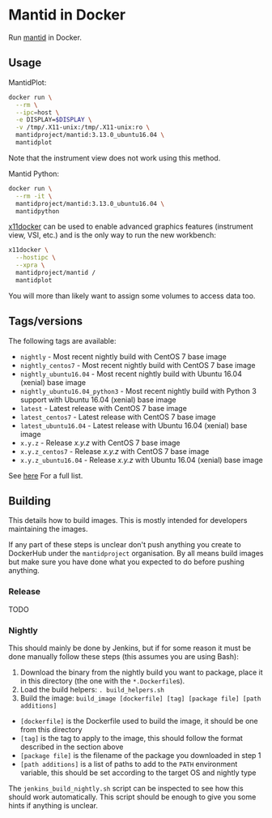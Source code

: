 # Mantid in Docker

Run [mantid](https://www.mantidproject.org) in Docker.

## Usage

MantidPlot:
```sh
docker run \
  --rm \
  --ipc=host \
  -e DISPLAY=$DISPLAY \
  -v /tmp/.X11-unix:/tmp/.X11-unix:ro \
  mantidproject/mantid:3.13.0_ubuntu16.04 \
  mantidplot
```

Note that the instrument view does not work using this method.

Mantid Python:
```sh
docker run \
  --rm -it \
  mantidproject/mantid:3.13.0_ubuntu16.04 \
  mantidpython
```

[x11docker](https://github.com/mviereck/x11docker) can be used to enable
advanced graphics features (instrument view, VSI, etc.) and is the only way to
run the new workbench:
```sh
x11docker \
  --hostipc \
  --xpra \
  mantidproject/mantid /
  mantidplot
```

You will more than likely want to assign some volumes to access data too.

## Tags/versions

The following tags are available:

- `nightly` - Most recent nightly build with CentOS 7 base image
- `nightly_centos7` - Most recent nightly build with CentOS 7 base image
- `nightly_ubuntu16.04` - Most recent nightly build with Ubuntu 16.04 (xenial) base image
- `nightly_ubuntu16.04_python3` - Most recent nightly build with Python 3 support with Ubuntu 16.04 (xenial) base image
- `latest` - Latest release with CentOS 7 base image
- `latest_centos7` - Latest release with CentOS 7 base image
- `latest_ubuntu16.04` - Latest release with Ubuntu 16.04 (xenial) base image
- `x.y.z` - Release *x.y.z* with CentOS 7 base image
- `x.y.z_centos7` - Release *x.y.z* with CentOS 7 base image
- `x.y.z_ubuntu16.04` - Release *x.y.z* with Ubuntu 16.04 (xenial) base image

See [here](https://hub.docker.com/r/mantidproject/mantid/tags/) For a full list.

## Building

This details how to build images.
This is mostly intended for developers maintaining the images.

If any part of these steps is unclear don't push anything you create to DockerHub under the `mantidproject` organisation.
By all means build images but make sure you have done what you expected to do before pushing anything.

### Release

TODO

### Nightly

This should mainly be done by Jenkins, but if for some reason it must be done manually follow these steps (this assumes you are using Bash):

1. Download the binary from the nightly build you want to package, place it in this directory (the one with the `*.Dockerfile`s).
2. Load the build helpers: `. build_helpers.sh`
3. Build the image: `build_image [dockerfile] [tag] [package file] [path additions]`
  - `[dockerfile]` is the Dockerfile used to build the image, it should be one from this directory
  - `[tag]` is the tag to apply to the image, this should follow the format described in the section above
  - `[package file]` is the filename of the package you downloaded in step 1
  - `[path additions]` is a list of paths to add to the `PATH` environment variable, this should be set according to the target OS and nightly type

The `jenkins_build_nightly.sh` script can be inspected to see how this should work automatically.
This script should be enough to give you some hints if anything is unclear.
